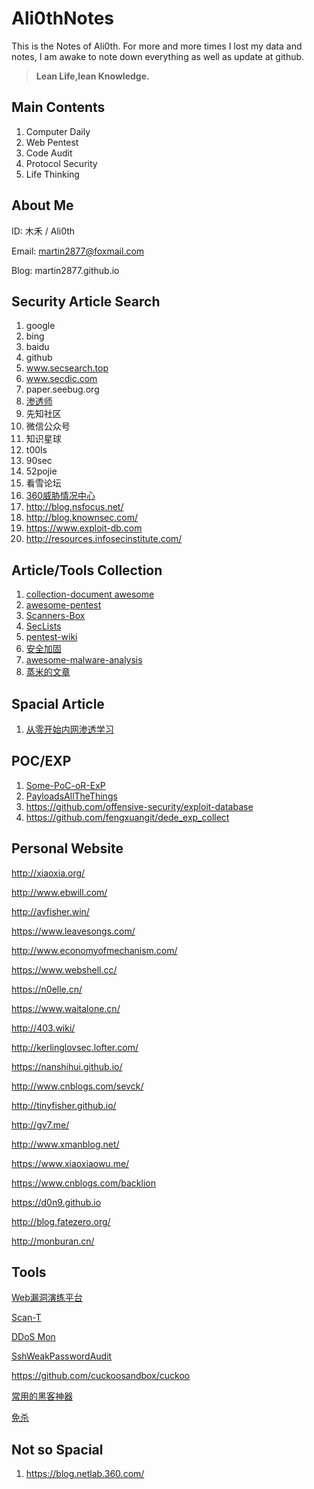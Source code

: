 
# Ali0thNotes

This is the Notes of Ali0th. For more and more times I lost my data and notes, I am awake to note down everything as well as update at github.

> **Lean Life,lean Knowledge.**

## Main Contents

1. Computer Daily
2. Web Pentest
3. Code Audit
4. Protocol Security
5. Life Thinking


## About Me

ID: 木禾 / Ali0th

Email: martin2877@foxmail.com

Blog: martin2877.github.io


## Security Article Search

1. google
2. bing
3. baidu
4. github
5. www.secsearch.top
6. www.secdic.com
7. paper.seebug.org
8. [渗透师](shentoushi.top)
9. 先知社区
10. 微信公众号
11. 知识星球
12. t00ls
13. 90sec
14. 52pojie
15. 看雪论坛
16. [360威胁情况中心](https://ti.360.net/blog/)
17. http://blog.nsfocus.net/
18. http://blog.knownsec.com/
19. https://www.exploit-db.com
20. http://resources.infosecinstitute.com/


## Article/Tools Collection

1. [collection-document awesome](https://github.com/klionsec/collection-document)
2. [awesome-pentest](https://github.com/enaqx/awesome-pentest)
3. [Scanners-Box](https://github.com/We5ter/Scanners-Box)
4. [SecLists](https://github.com/danielmiessler/SecLists)
5. [pentest-wiki](https://github.com/nixawk/pentest-wiki)
6. [安全加固](https://wiki.secyun.org/)
7. [awesome-malware-analysis](https://github.com/rshipp/awesome-malware-analysis)
8. [蒸米的文章](https://github.com/zhengmin1989/MyArticles)


## Spacial Article

1. [从零开始内网渗透学习](https://github.com/l3m0n/pentest_study)


## POC/EXP

1. [Some-PoC-oR-ExP](https://github.com/coffeehb/Some-PoC-oR-ExP)
2. [PayloadsAllTheThings](https://github.com/swisskyrepo/PayloadsAllTheThings)
3. https://github.com/offensive-security/exploit-database
4. https://github.com/fengxuangit/dede_exp_collect



## Personal Website

http://xiaoxia.org/

http://www.ebwill.com/

http://avfisher.win/

https://www.leavesongs.com/

http://www.economyofmechanism.com/

https://www.webshell.cc/

https://n0elle.cn/

https://www.waitalone.cn/

http://403.wiki/

http://kerlinglovsec.lofter.com/

https://nanshihui.github.io/

http://www.cnblogs.com/sevck/

http://tinyfisher.github.io/

http://gv7.me/

http://www.xmanblog.net/

https://www.xiaoxiaowu.me/

https://www.cnblogs.com/backlion

https://d0n9.github.io

http://blog.fatezero.org/

http://monburan.cn/

## Tools

[Web漏洞演练平台](https://github.com/710leo/ZVulDrill)

[Scan-T](https://github.com/nanshihui/Scan-T)

[DDoS Mon](https://ddosmon.net)

[SshWeakPasswordAudit](https://github.com/penoxcn/SshWeakPasswordAudit)

https://github.com/cuckoosandbox/cuckoo

[常用的黑客神器](https://github.com/backlion/hack-for-tools)

[免杀](https://github.com/backlion/secist_script)

## Not so Spacial

1. https://blog.netlab.360.com/

